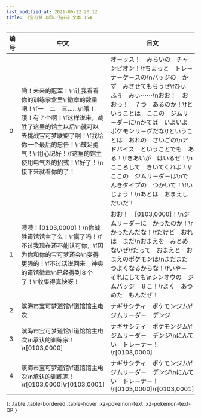 ```yaml
---
last_modified_at: 2021-06-22 20:12
title: 《宝可梦 珍珠／钻石》文本 154
---
```

| 编号 | 中文 | 日文 |
| ---- | ---- | ---- |
| 0 | 哟！未来的冠军！\n让我看看你的训练家盒里\r徽章的数量吧！\f一　二　三……\n哦！哦！有７个啊！\f这样说来，战胜了这里的馆主以后\n就可以去挑战宝可梦联盟了啊！\f我给你一个最后的忠告！\n鼓足勇气！\r用心记好！\f这里的馆主使用电气系的招式！\f好了！\n接下来就看你的了！ | オ－ッス！　みらいの　チャンピオン！\fちょっと　トレ－ナ－ケ－スの\nバッジの　かず　みさせてもらうぜ\fひぃ　ふぅ　みぃ⋯⋯\nおお！　おおっ！　７つ　あるのか！\fということは　ここの　ジムリ－ダ－に\nかてば　いよいよ　ポケモンリ－グだな\fということは　おれの　さいごの\nアドバイス　ということでも　ある！\fきあいが　はいるぜ！\nこころして　きいてくれよ！\fここの　ジムリ－ダ－は\nでんきタイプの　つかいて！\fいじょう！\nあとは　おまえしだいだ！ |
| 1 | 噢噢！[0103,0000]！\n你战胜道馆馆主了么！\r赢了吗！\f不过我现在还不能认可你，\f因为你和你的宝可梦还会\n变得更强的！\f不过话说回来　神奥的道馆徽章\n已经得到８个了！\r收集得真快呀！ | おお！　[0103,0000]！\nジムリ－ダ－に　かったのか！\rかったんだな！\fだけど　おれは　まだ\nおまえを　みとめないぜ\fだって　おまえと　おまえのポケモンは\nまだまだ　つよくなるからな！\fいや－　それにしても\nシンオウの　ジムバッジ　８こ！\rよく　あつめた　もんだぜ！ |
| 2 | 滨海市宝可梦道馆\f道馆馆主电次 | ナギサシティ　ポケモンジム\fジムリ－ダ－　デンジ |
| 3 | 滨海市宝可梦道馆\f道馆馆主电次\n承认的训练家！\r[0103,0000] | ナギサシティ　ポケモンジム\fジムリ－ダ－　デンジ\nにんてい　トレ－ナ－！\r[0103,0000] |
| 4 | 滨海市宝可梦道馆\f道馆馆主电次\n承认的训练家！\r[0103,0000]\r[0103,0001] | ナギサシティ　ポケモンジム\fジムリ－ダ－　デンジ\nにんてい　トレ－ナ－！\r[0103,0000]\r[0103,0001] |
{: .table .table-bordered .table-hover .xz-pokemon-text .xz-pokemon-text-DP }